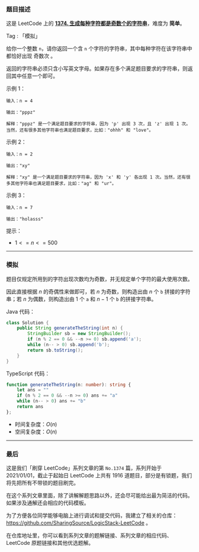 ### 题目描述

这是 LeetCode 上的 **[1374. 生成每种字符都是奇数个的字符串](https://leetcode.cn/problems/generate-a-string-with-characters-that-have-odd-counts/solution/by-ac_oier-i74n/)**，难度为 **简单**。

Tag : 「模拟」



给你一个整数 `n`，请你返回一个含 `n` 个字符的字符串，其中每种字符在该字符串中都恰好出现 奇数次 。

返回的字符串必须只含小写英文字母。如果存在多个满足题目要求的字符串，则返回其中任意一个即可。

示例 1：
```
输入：n = 4

输出："pppz"

解释："pppz" 是一个满足题目要求的字符串，因为 'p' 出现 3 次，且 'z' 出现 1 次。当然，还有很多其他字符串也满足题目要求，比如："ohhh" 和 "love"。
```
示例 2：
```
输入：n = 2

输出："xy"

解释："xy" 是一个满足题目要求的字符串，因为 'x' 和 'y' 各出现 1 次。当然，还有很多其他字符串也满足题目要求，比如："ag" 和 "ur"。
```
示例 3：
```
输入：n = 7

输出："holasss"
```

提示：
* $1 <= n <= 500$

---

### 模拟

题目仅规定所用到的字符出现次数均为奇数，并无规定单个字符的最大使用次数。

因此直接根据 $n$ 的奇偶性来做即可，若 $n$ 为奇数，则构造出由 $n$ 个 `b` 拼接的字符串；若 $n$ 为偶数，则构造出由 $1$ 个 `a` 和 $n - 1$ 个 `b` 的拼接字符串。 

Java 代码：
```Java
class Solution {
    public String generateTheString(int n) {
        StringBuilder sb = new StringBuilder();
        if (n % 2 == 0 && --n >= 0) sb.append('a');
        while (n-- > 0) sb.append('b');
        return sb.toString();
    }
}
```
TypeScript 代码：
```TypeScript
function generateTheString(n: number): string {
    let ans = ""
    if (n % 2 == 0 && --n >= 0) ans += "a"
    while (n-- > 0) ans += "b"
    return ans
};
```
* 时间复杂度：$O(n)$
* 空间复杂度：$O(n)$

---

### 最后

这是我们「刷穿 LeetCode」系列文章的第 `No.1374` 篇，系列开始于 2021/01/01，截止于起始日 LeetCode 上共有 1916 道题目，部分是有锁题，我们将先把所有不带锁的题目刷完。

在这个系列文章里面，除了讲解解题思路以外，还会尽可能给出最为简洁的代码。如果涉及通解还会相应的代码模板。

为了方便各位同学能够电脑上进行调试和提交代码，我建立了相关的仓库：https://github.com/SharingSource/LogicStack-LeetCode 。

在仓库地址里，你可以看到系列文章的题解链接、系列文章的相应代码、LeetCode 原题链接和其他优选题解。

